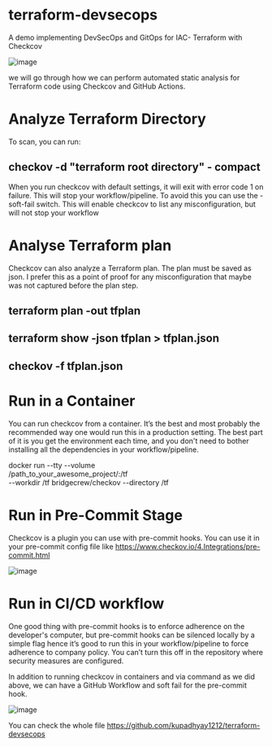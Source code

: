# terraform-devsecops
A demo implementing DevSecOps and GitOps for IAC- Terraform with Checkcov

![image](https://github.com/kupadhyay1212/terraform-devsecops/assets/60917359/207fdb4b-04a5-41b4-af83-7977970b7500)


we will go through how we can perform automated static analysis for Terraform code using Checkcov and GitHub Actions.
# Analyze Terraform Directory
To scan, you can run:

## checkov -d "terraform root directory" - compact
 
 When you run checkcov with default settings, it will exit with error code 1 on failure. This will stop your workflow/pipeline. To avoid this you can use the -soft-fail switch. This will enable checkcov to list any misconfiguration, but will not stop your workflow
 
 # Analyse Terraform plan
 Checkcov can also analyze a Terraform plan. The plan must be saved as json. I prefer this as a point of proof for any misconfiguration that maybe was not captured before the plan step.
 
## terraform plan -out tfplan
## terraform show -json tfplan > tfplan.json
## checkov -f tfplan.json

# Run in a Container
You can run checkcov from a container. It’s the best and most probably the recommended way one would run this in a production setting. The best part of it is you get the environment each time, and you don't need to bother installing all the dependencies in your workflow/pipeline.

docker run --tty --volume \
/path_to_your_awesome_project/:/tf \
--workdir /tf bridgecrew/checkov --directory /tf

# Run in Pre-Commit Stage
Checkcov is a plugin you can use with pre-commit hooks. You can use it in your pre-commit config file like https://www.checkov.io/4.Integrations/pre-commit.html

![image](https://github.com/kupadhyay1212/terraform-devsecops/assets/60917359/c292e305-2ee4-4d91-89fe-3724b204c821)

# Run in CI/CD workflow

One good thing with pre-commit hooks is to enforce adherence on the developer's computer, but pre-commit hooks can be silenced locally by a simple flag hence it’s good to run this in your workflow/pipeline to force adherence to company policy. You can’t turn this off in the repository where security measures are configured.

In addition to running checkcov in containers and via command as we did above, we can have a GitHub Workflow and soft fail for the pre-commit hook.

![image](https://github.com/kupadhyay1212/terraform-devsecops/assets/60917359/890b914f-c672-4271-8f3f-27a51a388f86)

You can check the whole file https://github.com/kupadhyay1212/terraform-devsecops


